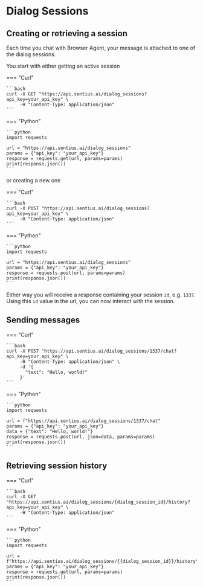 # Dialog Sessions

## Creating or retrieving a session

Each time you chat with Browser Agent, your message is attached to one of the dialog sessions.

You start with either getting an active session

=== "Curl"

    ```bash
    curl -X GET "https://api.sentius.ai/dialog_sessions?api_key=your_api_key" \
         -H "Content-Type: application/json"
    ```

=== "Python"

    ```python
    import requests
    
    url = "https://api.sentius.ai/dialog_sessions"
    params = {"api_key": "your_api_key"}
    response = requests.get(url, params=params)
    print(response.json())
    ```

or creating a new one

=== "Curl"

    ```bash
    curl -X POST "https://api.sentius.ai/dialog_sessions?api_key=your_api_key" \
         -H "Content-Type: application/json"
    ```

=== "Python"

    ```python
    import requests
    
    url = "https://api.sentius.ai/dialog_sessions"
    params = {"api_key": "your_api_key"}
    response = requests.post(url, params=params)
    print(response.json())
    ```



Either way you will receive a response containing your session `id`, e.g. `1337`.
Using this `id` value in the url, you can now interact with the session.


## Sending messages

=== "Curl"

    ```bash
    curl -X POST "https://api.sentius.ai/dialog_sessions/1337/chat?api_key=your_api_key" \
         -H "Content-Type: application/json" \
         -d '{
           "text": "Hello, world!"
         }'
    ```

=== "Python"

    ```python
    import requests
    
    url = f"https://api.sentius.ai/dialog_sessions/1337/chat"
    params = {"api_key": "your_api_key"}
    data = {"text": "Hello, world!"}
    response = requests.post(url, json=data, params=params)
    print(response.json())
    ```


## Retrieving session history

=== "Curl"

    ```bash
    curl -X GET "https://api.sentius.ai/dialog_sessions/{dialog_session_id}/history?api_key=your_api_key" \
         -H "Content-Type: application/json"
    ```

=== "Python"

    ```python
    import requests
    
    url = f"https://api.sentius.ai/dialog_sessions/{{dialog_session_id}}/history"
    params = {"api_key": "your_api_key"}
    response = requests.get(url, params=params)
    print(response.json())
    ```
